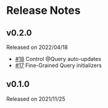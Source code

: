 # Release Notes

## v0.2.0

Released on 2022/04/18

- [#18](https://github.com/groue/GRDBQuery/pull/18) Control @Query auto-updates
- [#17](https://github.com/groue/GRDBQuery/pull/17) Fine-Grained Query initializers

## v0.1.0

Released on 2021/11/25

